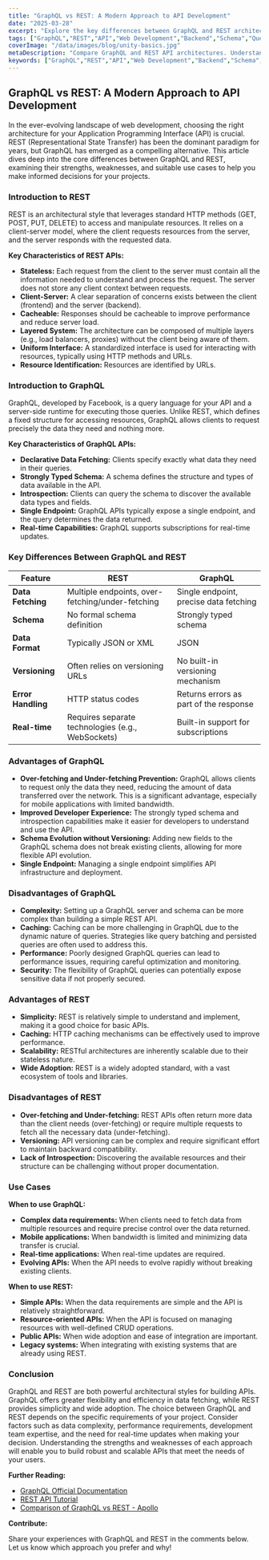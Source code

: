 ```yaml
---
title: "GraphQL vs REST: A Modern Approach to API Development"
date: "2025-03-28"
excerpt: "Explore the key differences between GraphQL and REST architectural styles for API development. Learn about their strengths, weaknesses, and use cases to determine the best approach for your projects."
tags: ["GraphQL","REST","API","Web Development","Backend","Schema","Query Language"]
coverImage: "/data/images/blog/unity-basics.jpg"
metaDescription: "Compare GraphQL and REST API architectures. Understand their differences, advantages, and disadvantages to choose the best approach for your API development needs."
keywords: ["GraphQL","REST","API","Web Development","Backend","Schema","Query Language","Over-fetching","Under-fetching","API Design","API Architecture"]
---
```


## GraphQL vs REST: A Modern Approach to API Development

In the ever-evolving landscape of web development, choosing the right architecture for your Application Programming Interface (API) is crucial. REST (Representational State Transfer) has been the dominant paradigm for years, but GraphQL has emerged as a compelling alternative. This article dives deep into the core differences between GraphQL and REST, examining their strengths, weaknesses, and suitable use cases to help you make informed decisions for your projects.

### Introduction to REST

REST is an architectural style that leverages standard HTTP methods (GET, POST, PUT, DELETE) to access and manipulate resources. It relies on a client-server model, where the client requests resources from the server, and the server responds with the requested data.

**Key Characteristics of REST APIs:**

*   **Stateless:** Each request from the client to the server must contain all the information needed to understand and process the request. The server does not store any client context between requests.
*   **Client-Server:** A clear separation of concerns exists between the client (frontend) and the server (backend).
*   **Cacheable:** Responses should be cacheable to improve performance and reduce server load.
*   **Layered System:** The architecture can be composed of multiple layers (e.g., load balancers, proxies) without the client being aware of them.
*   **Uniform Interface:** A standardized interface is used for interacting with resources, typically using HTTP methods and URLs.
*   **Resource Identification:** Resources are identified by URLs.

### Introduction to GraphQL

GraphQL, developed by Facebook, is a query language for your API and a server-side runtime for executing those queries. Unlike REST, which defines a fixed structure for accessing resources, GraphQL allows clients to request precisely the data they need and nothing more.

**Key Characteristics of GraphQL APIs:**

*   **Declarative Data Fetching:** Clients specify exactly what data they need in their queries.
*   **Strongly Typed Schema:** A schema defines the structure and types of data available in the API.
*   **Introspection:** Clients can query the schema to discover the available data types and fields.
*   **Single Endpoint:** GraphQL APIs typically expose a single endpoint, and the query determines the data returned.
*   **Real-time Capabilities:** GraphQL supports subscriptions for real-time updates.

### Key Differences Between GraphQL and REST

| Feature             | REST                                  | GraphQL                               | 
| ------------------- | ------------------------------------- | ------------------------------------- |
| **Data Fetching**   | Multiple endpoints, over-fetching/under-fetching | Single endpoint, precise data fetching |
| **Schema**          | No formal schema definition           | Strongly typed schema                 |
| **Data Format**     | Typically JSON or XML                  | JSON                                  |
| **Versioning**      | Often relies on versioning URLs        | No built-in versioning mechanism        |
| **Error Handling**  | HTTP status codes                      | Returns errors as part of the response  |
| **Real-time**       | Requires separate technologies (e.g., WebSockets) | Built-in support for subscriptions  |

### Advantages of GraphQL

*   **Over-fetching and Under-fetching Prevention:** GraphQL allows clients to request only the data they need, reducing the amount of data transferred over the network.  This is a significant advantage, especially for mobile applications with limited bandwidth.
*   **Improved Developer Experience:** The strongly typed schema and introspection capabilities make it easier for developers to understand and use the API.
*   **Schema Evolution without Versioning:**  Adding new fields to the GraphQL schema does not break existing clients, allowing for more flexible API evolution.
*   **Single Endpoint:** Managing a single endpoint simplifies API infrastructure and deployment.

### Disadvantages of GraphQL

*   **Complexity:**  Setting up a GraphQL server and schema can be more complex than building a simple REST API.
*   **Caching:**  Caching can be more challenging in GraphQL due to the dynamic nature of queries.  Strategies like query batching and persisted queries are often used to address this.
*   **Performance:**  Poorly designed GraphQL queries can lead to performance issues, requiring careful optimization and monitoring.
*   **Security:**  The flexibility of GraphQL queries can potentially expose sensitive data if not properly secured.

### Advantages of REST

*   **Simplicity:** REST is relatively simple to understand and implement, making it a good choice for basic APIs.
*   **Caching:** HTTP caching mechanisms can be effectively used to improve performance.
*   **Scalability:** RESTful architectures are inherently scalable due to their stateless nature.
*   **Wide Adoption:** REST is a widely adopted standard, with a vast ecosystem of tools and libraries.

### Disadvantages of REST

*   **Over-fetching and Under-fetching:** REST APIs often return more data than the client needs (over-fetching) or require multiple requests to fetch all the necessary data (under-fetching).
*   **Versioning:**  API versioning can be complex and require significant effort to maintain backward compatibility.
*   **Lack of Introspection:**  Discovering the available resources and their structure can be challenging without proper documentation.

### Use Cases

**When to use GraphQL:**

*   **Complex data requirements:** When clients need to fetch data from multiple resources and require precise control over the data returned.
*   **Mobile applications:** When bandwidth is limited and minimizing data transfer is crucial.
*   **Real-time applications:** When real-time updates are required.
*   **Evolving APIs:** When the API needs to evolve rapidly without breaking existing clients.

**When to use REST:**

*   **Simple APIs:** When the data requirements are simple and the API is relatively straightforward.
*   **Resource-oriented APIs:** When the API is focused on managing resources with well-defined CRUD operations.
*   **Public APIs:** When wide adoption and ease of integration are important.
*   **Legacy systems:** When integrating with existing systems that are already using REST.

### Conclusion

GraphQL and REST are both powerful architectural styles for building APIs. GraphQL offers greater flexibility and efficiency in data fetching, while REST provides simplicity and wide adoption. The choice between GraphQL and REST depends on the specific requirements of your project. Consider factors such as data complexity, performance requirements, development team expertise, and the need for real-time updates when making your decision. Understanding the strengths and weaknesses of each approach will enable you to build robust and scalable APIs that meet the needs of your users.

**Further Reading:**

*   [GraphQL Official Documentation](https://graphql.org/)
*   [REST API Tutorial](https://www.restapitutorial.com/)
*   [Comparison of GraphQL vs REST - Apollo](https://www.apollographql.com/blog/graphql-vs-rest/)

**Contribute:**

Share your experiences with GraphQL and REST in the comments below.  Let us know which approach you prefer and why!
    
